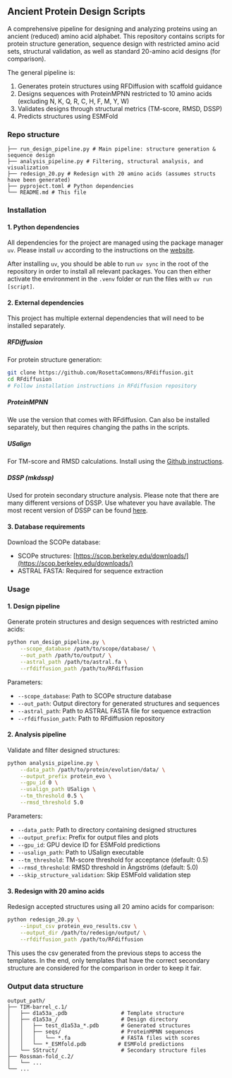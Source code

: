 ## Ancient Protein Design Scripts

A comprehensive pipeline for designing and analyzing proteins using an ancient (reduced) amino acid alphabet. This repository contains scripts for protein structure generation, sequence design with restricted amino acid sets, structural validation, as well as standard 20-amino acid designs (for comparison).

The general pipeline is:

1. Generates protein structures using RFDiffusion with scaffold guidance
2. Designs sequences with ProteinMPNN restricted to 10 amino acids (excluding N, K, Q, R, C, H, F, M, Y, W)
3. Validates designs through structural metrics (TM-score, RMSD, DSSP)
4. Predicts structures using ESMFold

### Repo structure

```
├── run_design_pipeline.py # Main pipeline: structure generation & sequence design
├── analysis_pipeline.py # Filtering, structural analysis, and visualization
├── redesign_20.py # Redesign with 20 amino acids (assumes structs have been generated)
├── pyproject.toml # Python dependencies
└── README.md # This file
```

### Installation

#### 1. Python dependencies

All dependencies for the project are managed using the package manager `uv`. Please install `uv` according to the instructions on the [website](https://docs.astral.sh/uv/getting-started/installation/).

After installing `uv`, you should be able to run `uv sync` in the root of the repository in order to install all relevant packages. You can then either activate the environment in the `.venv` folder or run the files with `uv run [script]`.

#### 2. External dependencies

This project has multiple external dependencies that will need to be installed separately.

##### RFDiffusion

For protein structure generation:

```bash
git clone https://github.com/RosettaCommons/RFdiffusion.git
cd RFdiffusion
# Follow installation instructions in RFdiffusion repository
```

##### ProteinMPNN

We use the version that comes with RFdiffusion. Can also be installed separately, but then requires changing the paths in the scripts.

##### USalign

For TM-score and RMSD calculations. Install using the [Github instructions](https://github.com/pylelab/USalign).

##### DSSP (mkdssp)

Used for protein secondary structure analysis. Please note that there are many different versions of DSSP. Use whatever you have available. The most recent version of DSSP can be found [here](https://github.com/PDB-REDO/dssp).

#### 3. Database requirements

Download the SCOPe database:

- SCOPe structures: [https://scop.berkeley.edu/downloads/](https://scop.berkeley.edu/downloads/)
- ASTRAL FASTA: Required for sequence extraction

### Usage

#### 1. Design pipeline

Generate protein structures and design sequences with restricted amino acids:

```bash
python run_design_pipeline.py \
    --scope_database /path/to/scope/database/ \
    --out_path /path/to/output/ \
    --astral_path /path/to/astral.fa \
    --rfdiffusion_path /path/to/RFdiffusion
```

Parameters:

- `--scope_database`: Path to SCOPe structure database
- `--out_path`: Output directory for generated structures and sequences
- `--astral_path`: Path to ASTRAL FASTA file for sequence extraction
- `--rfdiffusion_path`: Path to RFdiffusion repository

#### 2. Analysis pipeline

Validate and filter designed structures:

```bash
python analysis_pipeline.py \
    --data_path /path/to/protein/evolution/data/ \
    --output_prefix protein_evo \
    --gpu_id 0 \
    --usalign_path USalign \
    --tm_threshold 0.5 \
    --rmsd_threshold 5.0
```

Parameters:

- `--data_path`: Path to directory containing designed structures
- `--output_prefix`: Prefix for output files and plots
- `--gpu_id`: GPU device ID for ESMFold predictions
- `--usalign_path`: Path to USalign executable
- `--tm_threshold`: TM-score threshold for acceptance (default: 0.5)
- `--rmsd_threshold`: RMSD threshold in Ångströms (default: 5.0)
- `--skip_structure_validation`: Skip ESMFold validation step

#### 3. Redesign with 20 amino acids

Redesign accepted structures using all 20 amino acids for comparison:

```bash
python redesign_20.py \
    --input_csv protein_evo_results.csv \
    --output_dir /path/to/redesign/output/ \
    --rfdiffusion_path /path/to/RFdiffusion
```

This uses the csv generated from the previous steps to access the templates. In the end, only templates that have the correct secondary structure are considered for the comparison in order to keep it fair.

### Output data structure

```
output_path/
├── TIM-barrel_c.1/
│   ├── d1a53a_.pdb                 # Template structure
│   ├── d1a53a_/                    # Design directory
│   │   ├── test_d1a53a_*.pdb       # Generated structures
│   │   ├── seqs/                   # ProteinMPNN sequences
│   │   │   └── *.fa                # FASTA files with scores
│   │   └── *_ESMfold.pdb          # ESMFold predictions
│   └── SStruct/                    # Secondary structure files
├── Rossman-fold_c.2/
│   └── ...
└── ...
```
